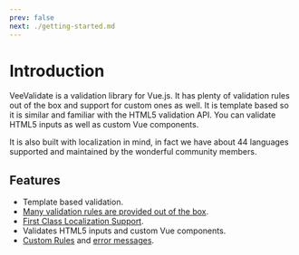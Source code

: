 ```yaml
---
prev: false
next: ./getting-started.md
---
```

# Introduction

VeeValidate is a validation library for Vue.js. It has plenty of validation rules out of the box and support for custom ones as well. It is template based so it is similar and familiar with the HTML5 validation API. You can validate HTML5 inputs as well as custom Vue components.

It is also built with localization in mind, in fact we have about 44 languages supported and maintained by the wonderful community members.

## Features

- Template based validation.
- [Many validation rules are provided out of the box](./rules.md).
- [First Class Localization Support](./localization.md).
- Validates HTML5 inputs and custom Vue components.
- [Custom Rules](./custom-rules.md) and [error messages](./messages.md).
